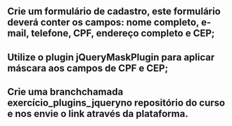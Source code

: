 ## Crie um formulário de cadastro, este formulário deverá conter os campos: nome completo, e-mail, telefone, CPF, endereço completo e CEP; 
## Utilize o plugin jQueryMaskPlugin para aplicar máscara aos campos de CPF e CEP; 
## Crie uma branchchamada exercício_plugins_jqueryno repositório do curso e nos envie o link através da plataforma. 